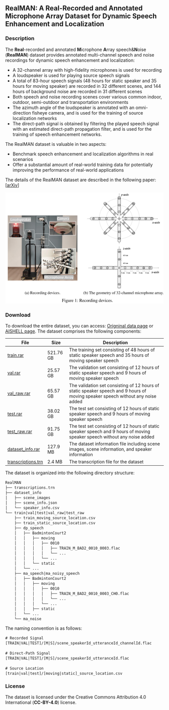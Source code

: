 ## RealMAN: A Real-Recorded and Annotated Microphone Array Dataset for Dynamic Speech Enhancement and Localization


### Description
The **Real**-recorded and annotated **M**icrophone **A**rray speech&**N**oise (**RealMAN**) dataset provides annotated multi-channel speech and noise recordings for dynamic speech enhancement and localization:
- A 32-channel array with high-fidelity microphones is used for recording
- A loudspeaker is used for playing source speech signals
- A total of 83-hour speech signals (48 hours for static speaker and 35 hours for moving speaker) are recorded in 32 different scenes, and 144 hours of background noise are recorded in 31 different scenes
- Both speech and noise recording scenes cover various common indoor, outdoor, semi-outdoor and transportation environments
- The azimuth angle of the loudspeaker is annotated with an omni-direction fisheye camera, and is used for the training of source localization networks
- The direct-path signal is obtained by filtering the played speech signal with an estimated direct-path propagation filter, and is used for the training of speech enhancement networks.

The RealMAN dataset is valuable in two aspects:
- Benchmark speech enhancement and localization algorithms in real scenarios
- Offer a substantial amount of real-world training data for potentially improving the performance of real-world applications

The details of the RealMAN dataset are described in the following paper: [<a href="" target="_blank">arXiv</a>]


<div align=center>
<img src=images/devices.png width="700"/>
</div>


### Download

To download the entire dataset, you can access: 
<a href="https://mab.to/uFs0WNo0hgrV6/us3" target="_blank">Origninal data page</a> or 
<a href="https://www.aishelltech.com/RealMAN" target="_blank">AISHELL page</a>. 
The dataset comprises the following components:

| File | Size | Description |
| -------- | -- | -- |
| <a href="https://www.myairbridge.com/dl-service-3eaa53cc/dl.66727f46e788b5.94756052" target="_blank">train.rar</a> | 521.76 GB | The training set consisting of 48 hours of static speaker speech and 35 hours of moving speaker speech |
| <a href="https://www.myairbridge.com/dl-service-3eaa53cc/dl.66727f7eac7a64.56207586" target="_blank">val.rar</a> | 25.57 GB | The validation set consisting of 12 hours of static speaker speech and 9 hours of moving speaker speech |
| <a href="https://www.myairbridge.com/dl-service-3eaa53cc/dl.66727f9cd14af4.31130467" target="_blank">val_raw.rar</a> | 65.57 GB | The validation set consisting of 12 hours of static speaker speech and 9 hours of moving speaker speech without any noise added |
| <a href="https://www.myairbridge.com/dl-service-3eaa53cc/dl.66727f36b225e9.45148635" target="_blank">test.rar</a> | 38.02 GB | The test set consisting of 12 hours of static speaker speech and 9 hours of moving speaker speech |
| <a href="https://www.myairbridge.com/dl-service-3eaa53cc/dl.66727f23ff9304.13647498" target="_blank">test_raw.rar</a> | 91.75 GB | The test set consisting of 12 hours of static speaker speech and 9 hours of moving speaker speech without any noise added |
| <a href="https://www.myairbridge.com/dl-service-3eaa53cc/dl.66727bceaa1409.33560489" target="_blank">dataset_info.rar</a> | 127.9 MB | The dataset information file including scene images, scene information, and speaker information |
| <a href="https://www.myairbridge.com/dl-service-3eaa53cc/dl.66727f69e9c803.79477985" target="_blank">transcriptions.trn</a> | 2.4 MB | The transcription file for the dataset |



<!-- ```
### Download Scripts

The download scripts for the RealMAN dataset are available in the `download_scripts` directory. The scripts can be used to download the entire dataset or individual recordings. The scripts use the `wget` command to download the files from the Google Drive links provided in the dataset description.

To download the entire dataset, run the following command:

```
./download_all.sh
```

To download a specific recording, run the following command:

```
./download_recording.sh device_recording_date_location_microphone_array_version
```

For example, to download the recording from the SM1 device recorded on January 1st, 2020 in Berlin, run the following command:

```
./download_recording.sh RealMAN_SM1_2020-01-01_Berlin_SM1_v1
```
``` -->

The dataset is organized into the following directory structure:

```
RealMAN
├── transcriptions.trn
├── dataset_info
│   ├── scene_images
│   ├── scene_info.json
│   └── speaker_info.csv
└── train|val|test|val_raw|test_raw
    ├── train_moving_source_location.csv
    ├── train_static_source_location.csv
    ├── dp_speech
    │   ├── BadmintonCourt2
    │   │   ├── moving
    │   │   │   ├── 0010
    │   │   │   │   ├── TRAIN_M_BAD2_0010_0003.flac
    │   │   │   │   └── ...
    │   │   │   └── ...
    │   │   └── static
    │   └── ...
    ├── ma_speech|ma_noisy_speech
    │   ├── BadmintonCourt2
    │   │   ├── moving
    │   │   │   ├── 0010
    │   │   │   │   ├── TRAIN_M_BAD2_0010_0003_CH0.flac
    │   │   │   │   └── ...
    │   │   │   └── ...
    │   │   ├── static
    │   └── ...
    └── ma_noise
```

The naming convention is as follows:

```
# Recorded Signal
[TRAIN|VAL|TEST]/[M|S]/scene_speakerId_utteranceId_channelId.flac

# Direct-Path Signal
[TRAIN|VAL|TEST]/[M|S]/scene_speakerId_utteranceId.flac

# Source Location
[train|val|test]/[moving|static]_source_location.csv
```

### License

The dataset is licensed under the Creative Commons Attribution 4.0 International (**CC-BY-4.0**) license. 

<!-- 
### Citation
To attribute this work, please use the following citation format:
```
@Article{RealMAN2024,
  author = "Bing Yang and Changsheng Quan and Yabo Wang and Pengyu Wang and Yujie Yang and Ying Fang and Nian Shao and Hui Bu and Xin Xu and Xiaofei Li",
  title = "RealMAN: A Real-Recorded and Annotated Microphone Array Dataset for Dynamic Speech Enhancement and Localization",
  journal = "",
  year = "2024",
}
```
 -->
